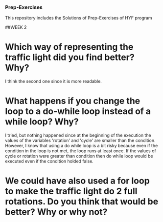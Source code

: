 ### Prep-Exercises
This repository includes the Solutions of  Prep-Exercises  of HYF program


##WEEK 2
# Which way of representing the traffic light did you find better? Why?

I think the second one since it is more readable. 

# What happens if you change the loop to a do-while loop instead of a while loop? Why?

I tried, but nothing happened since at the beginning of the execution the values of the variables 'rotation' and 'cycle' are smaller than the condition. 
However, I know that using a do while loop is a bit risky because even if the condition in the loop is not met, the loop runs at least once.
If the values of cycle or rotation were greater than condition then do while loop would be executed even if the condition holded false.


# We could have also used a for loop to make the traffic light do 2 full rotations. Do you think that would be better? Why or why not?
